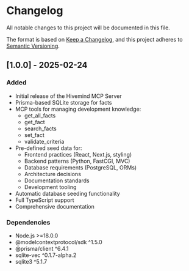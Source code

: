 # Changelog

All notable changes to this project will be documented in this file.

The format is based on [Keep a Changelog](https://keepachangelog.com/en/1.0.0/),
and this project adheres to [Semantic Versioning](https://semver.org/spec/v2.0.0.html).

## [1.0.0] - 2025-02-24

### Added
- Initial release of the Hivemind MCP Server
- Prisma-based SQLite storage for facts
- MCP tools for managing development knowledge:
  - get_all_facts
  - get_fact
  - search_facts
  - set_fact
  - validate_criteria
- Pre-defined seed data for:
  - Frontend practices (React, Next.js, styling)
  - Backend patterns (Python, FastCGI, MVC)
  - Database requirements (PostgreSQL, ORMs)
  - Architecture decisions
  - Documentation standards
  - Development tooling
- Automatic database seeding functionality
- Full TypeScript support
- Comprehensive documentation

### Dependencies
- Node.js >=18.0.0
- @modelcontextprotocol/sdk ^1.5.0
- @prisma/client ^6.4.1
- sqlite-vec ^0.1.7-alpha.2
- sqlite3 ^5.1.7
